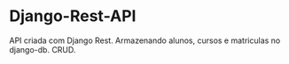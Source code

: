 # Django-Rest-API
API criada com Django Rest. Armazenando alunos, cursos e matriculas no django-db. CRUD.
